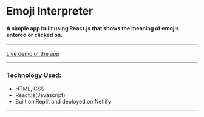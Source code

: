 # Emoji Interpreter

#### A simple app built using React.js that shows the meaning of emojis entered or clicked on.

<hr/>

[Live demo of the app](https://ngc-mark08.netlify.app/)

<hr/>

### Technology Used:
- HTML, CSS
- React.js(Javascript)
- Built on Replit and deployed on Netlify

<hr/>